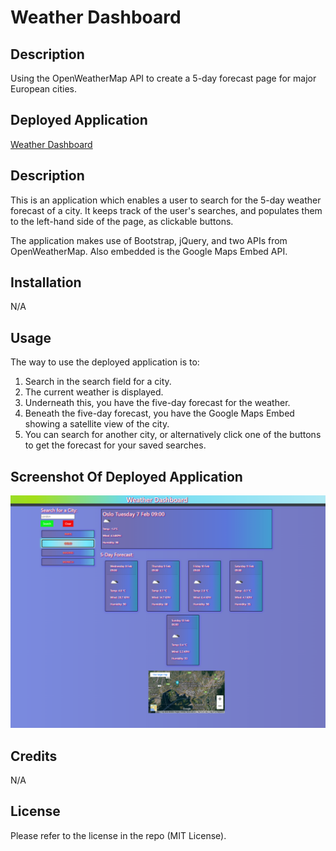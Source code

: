 # Weather Dashboard
## Description
Using the OpenWeatherMap API to create a 5-day forecast page for major European cities.

## Deployed Application
[Weather Dashboard](https://benedictcodeshere.github.io/Weather-Dashboard/)

## Description
This is an application which enables a user to search for the 5-day weather forecast of a city. It keeps track of the user's searches, and populates them to the left-hand side of the page, as clickable buttons.

The application makes use of Bootstrap, jQuery, and two APIs from OpenWeatherMap.
Also embedded is the Google Maps Embed API.

## Installation

N/A

## Usage

The way to use the deployed application is to:
1. Search in the search field for a city.
2. The current weather is displayed.
3. Underneath this, you have the five-day forecast for the weather.
4. Beneath the five-day forecast, you have the Google Maps Embed showing a satellite view of the city.
4. You can search for another city, or alternatively click one of the buttons to get the forecast for your saved searches.
## Screenshot Of Deployed Application

![ScreenShot](screenshot.png)

## Credits

N/A

## License

Please refer to the license in the repo (MIT License).